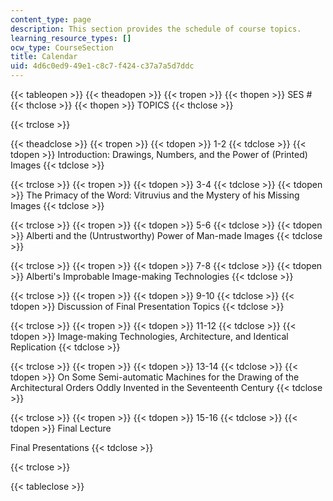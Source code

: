 ```yaml
---
content_type: page
description: This section provides the schedule of course topics.
learning_resource_types: []
ocw_type: CourseSection
title: Calendar
uid: 4d6c0ed9-49e1-c8c7-f424-c37a7a5d7ddc
---
```


{{< tableopen >}}
{{< theadopen >}}
{{< tropen >}}
{{< thopen >}}
SES #
{{< thclose >}}
{{< thopen >}}
TOPICS
{{< thclose >}}

{{< trclose >}}

{{< theadclose >}}
{{< tropen >}}
{{< tdopen >}}
1-2
{{< tdclose >}}
{{< tdopen >}}
Introduction: Drawings, Numbers, and the Power of (Printed) Images
{{< tdclose >}}

{{< trclose >}}
{{< tropen >}}
{{< tdopen >}}
3-4
{{< tdclose >}}
{{< tdopen >}}
The Primacy of the Word: Vitruvius and the Mystery of his Missing Images
{{< tdclose >}}

{{< trclose >}}
{{< tropen >}}
{{< tdopen >}}
5-6
{{< tdclose >}}
{{< tdopen >}}
Alberti and the (Untrustworthy) Power of Man-made Images
{{< tdclose >}}

{{< trclose >}}
{{< tropen >}}
{{< tdopen >}}
7-8
{{< tdclose >}}
{{< tdopen >}}
Alberti's Improbable Image-making Technologies
{{< tdclose >}}

{{< trclose >}}
{{< tropen >}}
{{< tdopen >}}
9-10
{{< tdclose >}}
{{< tdopen >}}
Discussion of Final Presentation Topics
{{< tdclose >}}

{{< trclose >}}
{{< tropen >}}
{{< tdopen >}}
11-12
{{< tdclose >}}
{{< tdopen >}}
Image-making Technologies, Architecture, and Identical Replication
{{< tdclose >}}

{{< trclose >}}
{{< tropen >}}
{{< tdopen >}}
13-14
{{< tdclose >}}
{{< tdopen >}}
On Some Semi-automatic Machines for the Drawing of the Architectural Orders Oddly Invented in the Seventeenth Century
{{< tdclose >}}

{{< trclose >}}
{{< tropen >}}
{{< tdopen >}}
15-16
{{< tdclose >}}
{{< tdopen >}}
Final Lecture  
  
Final Presentations
{{< tdclose >}}

{{< trclose >}}

{{< tableclose >}}